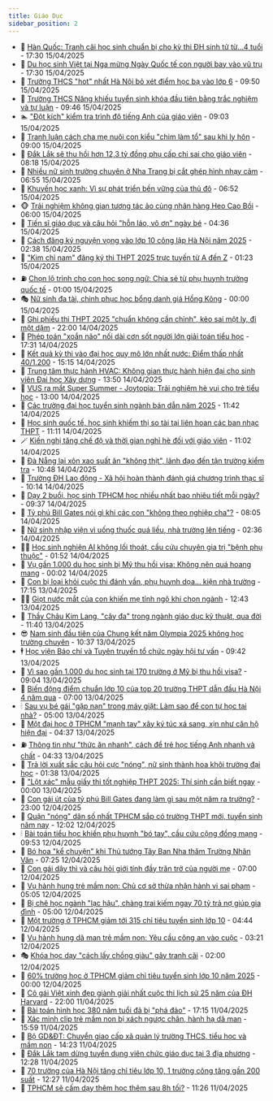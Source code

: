 ```yaml
---
title: Giáo Dục
sidebar_position: 2
---
```


<!-- dantri-giao-duc:START -->
- 🤡 [Hàn Quốc: Tranh cãi học sinh chuẩn bị cho kỳ thi ĐH sinh tử từ...4 tuổi](https://dantri.com.vn/giao-duc/han-quoc-tranh-cai-hoc-sinh-chuan-bi-cho-ky-thi-dh-sinh-tu-tu4-tuoi-20250415215902137.htm) - 17:30 15/04/2025
- 🗽 [Du học sinh Việt tại Nga mừng Ngày Quốc tế con người bay vào vũ trụ](https://dantri.com.vn/giao-duc/du-hoc-sinh-viet-tai-nga-mung-ngay-quoc-te-con-nguoi-bay-vao-vu-tru-20250415142902809.htm) - 17:30 15/04/2025
- 🚦 [Trường THCS &quot;hot&quot; nhất Hà Nội bỏ xét điểm học bạ vào lớp 6](https://dantri.com.vn/giao-duc/truong-thcs-hot-nhat-ha-noi-bo-xet-diem-hoc-ba-vao-lop-6-20250415163806091.htm) - 09:50 15/04/2025
- 🌋 [Trường THCS Năng khiếu tuyển sinh khóa đầu tiên bằng trắc nghiệm và tự luận](https://dantri.com.vn/giao-duc/truong-thcs-nang-khieu-tuyen-sinh-khoa-dau-tien-bang-trac-nghiem-va-tu-luan-20250415163416936.htm) - 09:46 15/04/2025
- 🏊 [&quot;Đột kích&quot; kiểm tra trình độ tiếng Anh của giáo viên](https://dantri.com.vn/giao-duc/dot-kich-kiem-tra-trinh-do-tieng-anh-cua-giao-vien-20250415155656489.htm) - 09:03 15/04/2025
- 🎃 [Tranh luận cách cha mẹ nuôi con kiểu &quot;chim làm tổ&quot; sau khi ly hôn](https://dantri.com.vn/giao-duc/tranh-luan-cach-cha-me-nuoi-con-kieu-chim-lam-to-sau-khi-ly-hon-20250413221323773.htm) - 09:00 15/04/2025
- 💄 [Đắk Lắk sẽ thu hồi hơn 12,3 tỷ đồng phụ cấp chi sai cho giáo viên](https://dantri.com.vn/giao-duc/dak-lak-se-thu-hoi-hon-123-ty-dong-phu-cap-chi-sai-cho-giao-vien-20250415144543479.htm) - 08:18 15/04/2025
- 🦅 [Nhiều nữ sinh trường chuyên ở Nha Trang bị cắt ghép hình nhạy cảm](https://dantri.com.vn/giao-duc/nhieu-nu-sinh-truong-chuyen-o-nha-trang-bi-cat-ghep-hinh-nhay-cam-20250415130735329.htm) - 06:55 15/04/2025
- 🚦 [Khuyến học xanh: Vì sự phát triển bền vững của thủ đô](https://dantri.com.vn/giao-duc/khuyen-hoc-xanh-vi-su-phat-trien-ben-vung-cua-thu-do-20250415134250305.htm) - 06:52 15/04/2025
- 🐵 [Trải nghiệm không gian tương tác ảo cùng nhãn hàng Heo Cao Bồi](https://dantri.com.vn/giao-duc/trai-nghiem-khong-gian-tuong-tac-ao-cung-nhan-hang-heo-cao-boi-20250415111620877.htm) - 06:00 15/04/2025
- 🐘 [Tiến sĩ giáo dục và câu hỏi &quot;hỗn láo, vô ơn&quot; ngày bé](https://dantri.com.vn/giao-duc/tien-si-giao-duc-va-cau-hoi-hon-lao-vo-on-ngay-be-20250415105435409.htm) - 04:36 15/04/2025
- 🦏 [Cách đăng ký nguyện vọng vào lớp 10 công lập Hà Nội năm 2025](https://dantri.com.vn/giao-duc/cach-dang-ky-nguyen-vong-vao-lop-10-cong-lap-ha-noi-nam-2025-20250415090921233.htm) - 02:38 15/04/2025
- 💼 [&quot;Kim chỉ nam&quot; đăng ký thi THPT 2025 trực tuyến từ A đến Z](https://dantri.com.vn/giao-duc/kim-chi-nam-dang-ky-thi-thpt-2025-truc-tuyen-tu-a-den-z-20250415064236701.htm) - 01:23 15/04/2025
- ⛽️ [Chọn lộ trình cho con học song ngữ: Chia sẻ từ phụ huynh trường quốc tế](https://dantri.com.vn/giao-duc/chon-lo-trinh-cho-con-hoc-song-ngu-chia-se-tu-phu-huynh-truong-quoc-te-20250414153404545.htm) - 01:00 15/04/2025
- 🎭 [Nữ sinh đa tài, chinh phục học bổng danh giá Hồng Kông](https://dantri.com.vn/giao-duc/nu-sinh-da-tai-chinh-phuc-hoc-bong-danh-gia-hong-kong-20250414221040175.htm) - 00:00 15/04/2025
- 🎃 [Ghi phiếu thi THPT 2025 &quot;chuẩn không cần chỉnh&quot;, kẻo sai một ly, đi một dặm](https://dantri.com.vn/giao-duc/ghi-phieu-thi-thpt-2025-chuan-khong-can-chinh-keo-sai-mot-ly-di-mot-dam-20250414215154795.htm) - 22:00 14/04/2025
- 🚀 [Phép toán &quot;xoắn não&quot; nối dài cơn sốt người lớn giải toán tiểu học](https://dantri.com.vn/giao-duc/phep-toan-xoan-nao-noi-dai-con-sot-nguoi-lon-giai-toan-tieu-hoc-20250414092219346.htm) - 17:31 14/04/2025
- 👀 [Kết quả kỳ thi vào đại học quy mô lớn nhất nước: Điểm thấp nhất 40/1.200](https://dantri.com.vn/giao-duc/ket-qua-ky-thi-vao-dai-hoc-quy-mo-lon-nhat-nuoc-diem-thap-nhat-401200-20250414212120450.htm) - 15:15 14/04/2025
- 🌝 [Trung tâm thực hành HVAC: Không gian thực hành hiện đại cho sinh viên Đại học Xây dựng](https://dantri.com.vn/giao-duc/trung-tam-thuc-hanh-hvac-khong-gian-thuc-hanh-hien-dai-cho-sinh-vien-dai-hoc-xay-dung-20250414201947082.htm) - 13:50 14/04/2025
- 🤗 [VUS ra mắt Super Summer - Joytopia: Trải nghiệm hè vui cho trẻ tiểu học](https://dantri.com.vn/giao-duc/vus-ra-mat-super-summer-joytopia-trai-nghiem-he-vui-cho-tre-tieu-hoc-20250414194759455.htm) - 13:00 14/04/2025
- 🦄 [Các trường đại học tuyển sinh ngành bán dẫn năm 2025](https://dantri.com.vn/giao-duc/cac-truong-dai-hoc-tuyen-sinh-nganh-ban-dan-nam-2025-20250414161014678.htm) - 11:42 14/04/2025
- 🦍 [Học sinh quốc tế, học sinh khiếm thị so tài tại liên hoan các ban nhạc THPT](https://dantri.com.vn/giao-duc/hoc-sinh-quoc-te-hoc-sinh-khiem-thi-so-tai-tai-lien-hoan-cac-ban-nhac-thpt-20250414151844302.htm) - 11:11 14/04/2025
- 🪄 [Kiến nghị tăng chế độ và thời gian nghỉ hè đối với giáo viên](https://dantri.com.vn/giao-duc/kien-nghi-tang-che-do-va-thoi-gian-nghi-he-doi-voi-giao-vien-20250414171240900.htm) - 11:02 14/04/2025
- 🦆 [Đà Nẵng lại xôn xao suất ăn &quot;không thịt&quot;, lãnh đạo đến tận trường kiểm tra](https://dantri.com.vn/giao-duc/da-nang-lai-xon-xao-suat-an-khong-thit-lanh-dao-den-tan-truong-kiem-tra-20250414165943185.htm) - 10:48 14/04/2025
- 🚀 [Trường ĐH Lao động - Xã hội hoàn thành đánh giá chương trình thạc sĩ](https://dantri.com.vn/giao-duc/truong-dh-lao-dong-xa-hoi-hoan-thanh-danh-gia-chuong-trinh-thac-si-20250414145327561.htm) - 10:14 14/04/2025
- 🦒 [Dạy 2 buổi, học sinh TPHCM học nhiều nhất bao nhiêu tiết mỗi ngày?](https://dantri.com.vn/giao-duc/day-2-buoi-hoc-sinh-tphcm-hoc-nhieu-nhat-bao-nhieu-tiet-moi-ngay-20250414154654424.htm) - 09:37 14/04/2025
- 🤡 [Tỷ phú Bill Gates nói gì khi các con &quot;không theo nghiệp cha&quot;?](https://dantri.com.vn/giao-duc/ty-phu-bill-gates-noi-gi-khi-cac-con-khong-theo-nghiep-cha-20250412105125093.htm) - 08:05 14/04/2025
- 🤔 [Nữ sinh nhập viện vì uống thuốc quá liều, nhà trường lên tiếng](https://dantri.com.vn/giao-duc/nu-sinh-nhap-vien-vi-uong-thuoc-qua-lieu-nha-truong-len-tieng-20250414082003358.htm) - 02:36 14/04/2025
- 🧑‍💻 [Học sinh nghiện AI không lối thoát, cầu cứu chuyên gia trị &quot;bệnh phụ thuộc&quot;](https://dantri.com.vn/giao-duc/hoc-sinh-nghien-ai-khong-loi-thoat-cau-cuu-chuyen-gia-tri-benh-phu-thuoc-20250414084504335.htm) - 01:52 14/04/2025
- 🤡 [Vụ gần 1.000 du học sinh bị Mỹ thu hồi visa: Không nên quá hoang mang](https://dantri.com.vn/giao-duc/vu-gan-1000-du-hoc-sinh-bi-my-thu-hoi-visa-khong-nen-qua-hoang-mang-20250414001043255.htm) - 00:02 14/04/2025
- 🧠 [Con bị loại khỏi cuộc thi đánh vần, phụ huynh dọa... kiện nhà trường](https://dantri.com.vn/giao-duc/con-bi-loai-khoi-cuoc-thi-danh-van-phu-huynh-doa-kien-nha-truong-20250413100438884.htm) - 17:15 13/04/2025
- 🧑‍💻 [Giọt nước mắt của con khiến mẹ tỉnh ngộ khi chọn ngành](https://dantri.com.vn/giao-duc/giot-nuoc-mat-cua-con-khien-me-tinh-ngo-khi-chon-nganh-20250413193349950.htm) - 12:43 13/04/2025
- 🧠 [Thầy Châu Kim Lang, &quot;cây đa&quot; trong ngành giáo dục kỹ thuật, qua đời](https://dantri.com.vn/giao-duc/thay-chau-kim-lang-cay-da-trong-nganh-giao-duc-ky-thuat-qua-doi-20250413182104099.htm) - 11:40 13/04/2025
- 😎 [Nam sinh đầu tiên của Chung kết năm Olympia 2025 không học trường chuyên](https://dantri.com.vn/giao-duc/nam-sinh-dau-tien-cua-chung-ket-nam-olympia-2025-khong-hoc-truong-chuyen-20250413173531067.htm) - 10:37 13/04/2025
- 🕴 [Học viện Báo chí và Tuyên truyền tổ chức ngày hội tư vấn](https://dantri.com.vn/giao-duc/hoc-vien-bao-chi-va-tuyen-truyen-to-chuc-ngay-hoi-tu-van-20250413164221774.htm) - 09:42 13/04/2025
- 🧠 [Vì sao gần 1.000 du học sinh tại 170 trường ở Mỹ bị thu hồi visa?](https://dantri.com.vn/giao-duc/vi-sao-gan-1000-du-hoc-sinh-tai-170-truong-o-my-bi-thu-hoi-visa-20250413132839453.htm) - 09:04 13/04/2025
- 🚀 [Biến động điểm chuẩn lớp 10 của top 20 trường THPT dẫn đầu Hà Nội 4 năm qua](https://dantri.com.vn/giao-duc/bien-dong-diem-chuan-lop-10-cua-top-20-truong-thpt-dan-dau-ha-noi-4-nam-qua-20250412212719460.htm) - 07:00 13/04/2025
- 🕯 [Sau vụ bé gái &quot;gặp nạn&quot; trong máy giặt: Làm sao để con tự học tại nhà?](https://dantri.com.vn/giao-duc/sau-vu-be-gai-gap-nan-trong-may-giat-lam-sao-de-con-tu-hoc-tai-nha-20250410105250944.htm) - 05:00 13/04/2025
- 🧰 [Một đại học ở TPHCM &quot;mạnh tay&quot; xây ký túc xá sang, xịn như căn hộ hiện đại](https://dantri.com.vn/giao-duc/mot-dai-hoc-o-tphcm-manh-tay-xay-ky-tuc-xa-sang-xin-nhu-can-ho-hien-dai-20250413113539447.htm) - 04:37 13/04/2025
- ⛽️ [Thông tin như &quot;thức ăn nhanh&quot;, cách để trẻ học tiếng Anh nhanh và chất](https://dantri.com.vn/giao-duc/thong-tin-nhu-thuc-an-nhanh-cach-de-tre-hoc-tieng-anh-nhanh-va-chat-20250413104739153.htm) - 04:33 13/04/2025
- 🤖 [Trả lời xuất sắc câu hỏi cực &quot;nóng&quot;, nữ sinh thành hoa khôi trường đại học](https://dantri.com.vn/giao-duc/tra-loi-xuat-sac-cau-hoi-cuc-nong-nu-sinh-thanh-hoa-khoi-truong-dai-hoc-20250413083120742.htm) - 01:38 13/04/2025
- 🦍 [&quot;Lột xác&quot; mẫu giấy thi tốt nghiệp THPT 2025: Thí sinh cần biết ngay](https://dantri.com.vn/giao-duc/lot-xac-mau-giay-thi-tot-nghiep-thpt-2025-thi-sinh-can-biet-ngay-20250411104140434.htm) - 00:00 13/04/2025
- 🐘 [Con gái út của tỷ phú Bill Gates đang làm gì sau một năm ra trường?](https://dantri.com.vn/giao-duc/con-gai-ut-cua-ty-phu-bill-gates-dang-lam-gi-sau-mot-nam-ra-truong-20250411194510493.htm) - 23:00 12/04/2025
- 🌊 [Quận &quot;nóng&quot; dân số nhất TPHCM sắp có trường THPT mới, tuyển sinh năm nay](https://dantri.com.vn/giao-duc/quan-nong-dan-so-nhat-tphcm-sap-co-truong-thpt-moi-tuyen-sinh-nam-nay-20250412184336905.htm) - 12:02 12/04/2025
- 🕯 [Bài toán tiểu học khiến phụ huynh &quot;bó tay&quot;, cầu cứu cộng đồng mạng](https://dantri.com.vn/giao-duc/bai-toan-tieu-hoc-khien-phu-huynh-bo-tay-cau-cuu-cong-dong-mang-20250412164819459.htm) - 09:53 12/04/2025
- 🐎 [Bó hoa &quot;kể chuyện&quot; khi Thủ tướng Tây Ban Nha thăm Trường Nhân Văn](https://dantri.com.vn/giao-duc/bo-hoa-ke-chuyen-khi-thu-tuong-tay-ban-nha-tham-truong-nhan-van-20250412112951035.htm) - 07:25 12/04/2025
- 🐻 [Con gái dậy thì và câu hỏi giới tính đầy trăn trở của người mẹ](https://dantri.com.vn/giao-duc/con-gai-day-thi-va-cau-hoi-gioi-tinh-day-tran-tro-cua-nguoi-me-20250411115307347.htm) - 07:00 12/04/2025
- 🐎 [Vụ hành hung trẻ mầm non: Chủ cơ sở thừa nhận hành vi sai phạm](https://dantri.com.vn/giao-duc/vu-hanh-hung-tre-mam-non-chu-co-so-thua-nhan-hanh-vi-sai-pham-20250412111133171.htm) - 05:05 12/04/2025
- 🫣 [Bị chê học ngành &quot;lạc hậu&quot;, chàng trai kiếm ngay 70 tỷ trả nợ giúp gia đình](https://dantri.com.vn/giao-duc/bi-che-hoc-nganh-lac-hau-chang-trai-kiem-ngay-70-ty-tra-no-giup-gia-dinh-20250409143853857.htm) - 05:00 12/04/2025
- 🤭 [Một trường ở TPHCM giảm tới 315 chỉ tiêu tuyển sinh lớp 10](https://dantri.com.vn/giao-duc/mot-truong-o-tphcm-giam-toi-315-chi-tieu-tuyen-sinh-lop-10-20250412112240311.htm) - 04:44 12/04/2025
- 🥳 [Vụ hành hung dã man trẻ mầm non: Yêu cầu công an vào cuộc](https://dantri.com.vn/giao-duc/vu-hanh-hung-da-man-tre-mam-non-yeu-cau-cong-an-vao-cuoc-20250412094721765.htm) - 03:21 12/04/2025
- 🎭 [Khóa học dạy &quot;cách lấy chồng giàu&quot; gây tranh cãi](https://dantri.com.vn/giao-duc/khoa-hoc-day-cach-lay-chong-giau-gay-tranh-cai-20250410194103636.htm) - 02:00 12/04/2025
- 🥸 [60% trường học ở TPHCM giảm chỉ tiêu tuyển sinh lớp 10 năm 2025](https://dantri.com.vn/giao-duc/60-truong-hoc-o-tphcm-giam-chi-tieu-tuyen-sinh-lop-10-nam-2025-20250411182511239.htm) - 00:00 12/04/2025
- 🦣 [Cô gái Việt xinh đẹp giành giải nhất cuộc thi lịch sử 25 năm của ĐH Harvard](https://dantri.com.vn/giao-duc/co-gai-viet-xinh-dep-gianh-giai-nhat-cuoc-thi-lich-su-25-nam-cua-dh-harvard-20250411121745664.htm) - 22:00 11/04/2025
- 🤔 [Bài toán hình học 380 năm tuổi đã bị &quot;phá đảo&quot;](https://dantri.com.vn/giao-duc/bai-toan-hinh-hoc-380-nam-tuoi-da-bi-pha-dao-20250411142049035.htm) - 17:15 11/04/2025
- 🦣 [Xác minh clip trẻ mầm non bị xách ngược chân, hành hạ dã man](https://dantri.com.vn/giao-duc/xac-minh-clip-tre-mam-non-bi-xach-nguoc-chan-hanh-ha-da-man-20250411223348108.htm) - 15:59 11/04/2025
- 🐲 [Bộ GD&amp;ĐT: Chuyển giao cấp xã quản lý trường THCS, tiểu học và mầm non](https://dantri.com.vn/giao-duc/bo-gddt-chuyen-giao-cap-xa-quan-ly-truong-thcs-tieu-hoc-va-mam-non-20250411211734040.htm) - 14:23 11/04/2025
- 🔭 [Đắk Lắk tạm dừng tuyển dụng viên chức giáo dục tại 3 địa phương](https://dantri.com.vn/giao-duc/dak-lak-tam-dung-tuyen-dung-vien-chuc-giao-duc-tai-3-dia-phuong-20250411182247886.htm) - 12:28 11/04/2025
- 🥷 [70 trường của Hà Nội tăng chỉ tiêu lớp 10, 1 trường công tăng gần 200 suất](https://dantri.com.vn/giao-duc/70-truong-cua-ha-noi-tang-chi-tieu-lop-10-1-truong-cong-tang-gan-200-suat-20250411192211216.htm) - 12:27 11/04/2025
- 🎊 [TPHCM sẽ cấm dạy thêm học thêm sau 8h tối?](https://dantri.com.vn/giao-duc/tphcm-se-cam-day-them-hoc-them-sau-8h-toi-20250411182228448.htm) - 11:26 11/04/2025<!-- dantri-giao-duc:END -->
